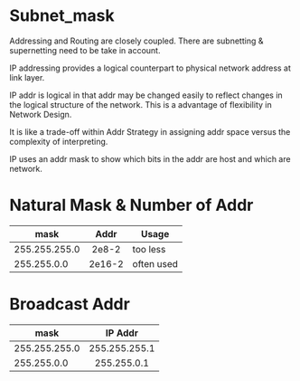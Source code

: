 # Subnet_mask

Addressing and Routing are closely coupled. There are subnetting & supernetting need to be take in account. 

IP addressing provides a logical counterpart to physical network address at link layer.

IP addr is logical in that addr may be changed easily to reflect changes in the logical structure of the network. This is a advantage of flexibility in Network Design.

It is like a trade-off within Addr Strategy in assigning addr space versus the complexity of interpreting.

IP uses an addr mask to show which bits in the addr are host and which are network.

# Natural Mask & Number of Addr

|      mask     |       Addr     |     Usage  |     
----------------|:--------------:|------------|
| 255.255.255.0 |      2e8-2     |  too less  |
| 255.255.0.0   |      2e16-2    | often used |

# Broadcast Addr

|      mask     |     IP Addr   |
----------------|:-------------:|
| 255.255.255.0 | 255.255.255.1 |
| 255.255.0.0   | 255.255.0.1   |


